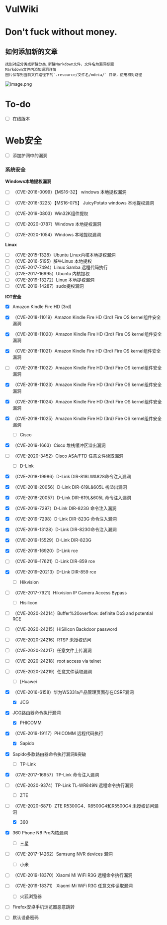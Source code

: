 # VulWiki



# Don't fuck without money.

## 如何添加新的文章

```
找到对应分类或新建分类,新建Markdown文件，文件名为漏洞标题
Markdown文件内添加漏洞详情 
图片保存到当前文件路径下的`.resource/文件名/mdeia/` 目录，使用相对路径
```

![image.png](https://i.loli.net/2020/10/15/MF94bHBscvjU85t.png)



# To-do

- [ ] 在线版本 

# Web安全

- [ ] 添加护网中的漏洞

### 系统安全

**Windows本地提权漏洞**

- [ ] （CVE-2016-0099）【MS16-32】 windows 本地提权漏洞
- [ ] （CVE-2016-3225）【MS16-075】 JuicyPotato windows 本地提权漏洞
- [ ] （CVE-2019-0803）Win32K组件提权
- [ ] （CVE-2020-0787）Windows 本地提权漏洞
- [ ] （CVE-2020-1054）Windows 本地提权漏洞



**Linux**

- [ ] （CVE-2015-1328）Ubuntu Linux内核本地提权漏洞
- [ ] （CVE-2016-5195）脏牛Linux 本地提权
- [ ] （CVE-2017-7494）Linux Samba 远程代码执行
- [ ] （CVE-2017-16995）Ubuntu 内核提权
- [ ] （CVE-2019-13272）Linux 本地提权漏洞
- [ ] （CVE-2019-14287）sudo提权漏洞

**IOT安全**

- [x]   Amazon Kindle Fire HD (3rd)
- [x] （CVE-2018-11019）Amazon Kindle Fire HD (3rd) Fire OS kernel组件安全漏洞

- [x] （CVE-2018-11020）Amazon Kindle Fire HD (3rd) Fire OS kernel组件安全漏洞
- [x] （CVE-2018-11021）Amazon Kindle Fire HD (3rd) Fire OS kernel组件安全漏洞

- [ ] （CVE-2018-11022）Amazon Kindle Fire HD (3rd) Fire OS kernel组件安全漏洞

- [x] （CVE-2018-11023）Amazon Kindle Fire HD (3rd) Fire OS kernel组件安全漏洞

- [x] （CVE-2018-11024）Amazon Kindle Fire HD (3rd) Fire OS kernel组件安全漏洞

- [x] （CVE-2018-11025）Amazon Kindle Fire HD (3rd) Fire OS kernel组件安全漏洞

  - [ ]  Cisco

- [x] （CVE-2019-1663）Cisco 堆栈缓冲区溢出漏洞

- [ ] （CVE-2020-3452）Cisco ASA/FTD 任意文件读取漏洞

  - [ ]  D-Link

- [x] （CVE-2018-19986）D-Link DIR-818LW&828命令注入漏洞

- [x] （CVE-2018-20056）D-Link DIR-619L&605L 栈溢出漏洞

- [x] （CVE-2018-20057）D-Link DIR-619L&605L 命令注入漏洞

- [x] （CVE-2019-7297）D-Link DIR-823G 命令注入漏洞

- [x] （CVE-2019-7298）D-Link DIR-823G 命令注入漏洞

- [x] （CVE-2019-13128）D-Link DIR-823G命令注入漏洞

- [x] （CVE-2019-15529）D-Link DIR-823G

- [x] （CVE-2019-16920）D-Link rce

- [ ] （CVE-2019–17621）D-Link DIR-859 rce

- [x] （CVE-2019–20213）D-Link DIR-859 rce

  - [ ]  Hikvision

- [ ] （CVE-2017-7921）Hikvision IP Camera Access Bypass

  - [ ]  Hisilicon

- [ ] （CVE-2020-24214）Buffer%20overflow: definite DoS and potential RCE

- [ ] （CVE-2020-24215）HiSilicon Backdoor password

- [ ] （CVE-2020-24216）RTSP 未授权访问

- [ ] （CVE-2020-24217）任意文件上传漏洞

- [ ] （CVE-2020-24218）root access via telnet

- [ ] （CVE-2020-24219）任意文件读取漏洞

  - [ ]  [Huawei

- [x] （CVE-2016-6158）华为WS331a产品管理页面存在CSRF漏洞

  - [x]  JCG

- [x] JCG路由器命令执行漏洞

  - [x]  PHICOMM

- [x] （CVE-2019-19117）PHICOMM 远程代码执行

  - [x]  Sapido

- [x] Sapido多款路由器命令执行漏洞&突破

  - [ ]  TP-Link

- [x] （CVE-2017-16957）TP-Link 命令注入漏洞

- [ ] （CVE-2020-9374）TP-Link TL-WR849N 远程命令执行漏洞

  - [ ]  ZTE

- [ ] （CVE-2020-6871）ZTE R5300G4、R8500G4和R5500G4 未授权访问漏洞

  - [x]  360

- [x] 360 Phone N6 Pro内核漏洞

  - [ ]  三星

- [ ] （CVE-2017-14262）Samsung NVR devices 漏洞

  - [ ]  小米

- [ ] （CVE-2019-18370）Xiaomi Mi WiFi R3G 远程命令执行漏洞

- [ ] （CVE-2019-18371） Xiaomi Mi WiFi R3G 任意文件读取漏洞

  - [ ]  火狐浏览器

- [ ] Firefox安卓手机浏览器恶意跳转

- [ ] 默认设备密码
